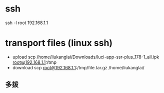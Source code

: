 # ssh

ssh -l root 192.168.1.1



# transport files (linux ssh)

- upload
    scp /home/liukanglai/Downloads/luci-app-ssr-plus_178-1_all.ipk root@192.168.1.1:/tmp
- download
    scp root@192.168.1.1:/tmp/file.tar.gz  /home/liukanglai/


## 多拨




